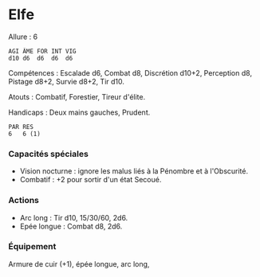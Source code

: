 # Elfe

Allure : 6

	AGI	ÂME	FOR	INT	VIG
	d10	d6	d6	d6	d6

Compétences : Escalade d6, Combat d8, Discrétion d10+2, Perception d8, Pistage d8+2, Survie d8+2, Tir d10.

Atouts : Combatif, Forestier, Tireur d'élite.

Handicaps : Deux mains gauches, Prudent.

	PAR	RES
	6	6 (1)

### Capacités spéciales
- Vision nocturne : ignore les malus liés à la Pénombre et à l'Obscurité.
- Combatif : +2 pour sortir d'un état Secoué.

### Actions
- Arc long : Tir d10, 15/30/60, 2d6.
- Epée longue : Combat d8, 2d6.

### Équipement
Armure de cuir (+1), épée longue, arc long,